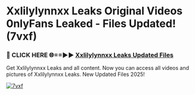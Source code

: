# Xxlilylynnxx Leaks Original Videos 0nlyFans Leaked - Files Updated! (7vxf)

<h3>🔴 CLICK HERE 🌐==►► <a href="https://tinyurl.com/ms9xzufz" rel="nofollow">Xxlilylynnxx Leaks Updated Files</a></h3>

Get Xxlilylynnxx Leaks and all content. Now you can access all videos and pictures of Xxlilylynnxx Leaks. New Updated Files 2025!

[![7vxf](https://i.imgur.com/ppqm5kG.gif)](https://tinyurl.com/ms9xzufz)
